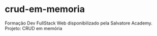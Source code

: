 # crud-em-memoria
Formação Dev FullStack Web disponibilizado pela Salvatore Academy. Projeto: CRUD em memória

